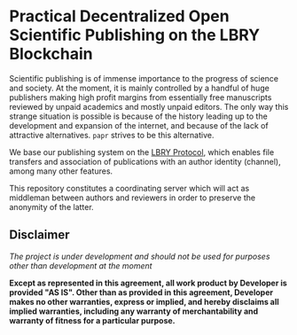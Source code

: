 # Practical Decentralized Open Scientific Publishing on the LBRY Blockchain

Scientific publishing is of immense importance to the progress of science and society. At the moment, it is mainly controlled by a handful of huge publishers making high profit margins from essentially free manuscripts reviewed by unpaid academics and mostly unpaid editors. The only way this strange situation is possible is because of the history leading up to the development and expansion of the internet, and because of the lack of attractive alternatives. `papr` strives to be this alternative.

We base our publishing system on the [LBRY Protocol](lbry.com), which enables file transfers and association of publications with an author identity (channel), among many other features.

This repository constitutes a coordinating server which will act as middleman between authors and reviewers in order to preserve the anonymity of the latter.

## Disclaimer

*The project is under development and should not be used for purposes other than development at the moment*

**Except as represented in this agreement, all work product by Developer is provided "AS IS". Other than as provided in this agreement, Developer makes no other warranties, express or implied, and hereby disclaims all implied warranties, including any warranty of merchantability and warranty of fitness for a particular purpose.**
